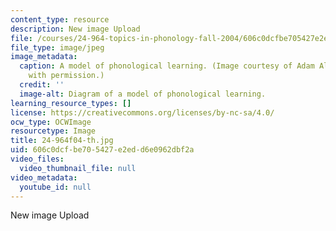 ```yaml
---
content_type: resource
description: New image Upload
file: /courses/24-964-topics-in-phonology-fall-2004/606c0dcfbe705427e2edd6e0962dbf2a_24-964f04-th.jpg
file_type: image/jpeg
image_metadata:
  caption: A model of phonological learning. (Image courtesy of Adam Albright. Used
    with permission.)
  credit: ''
  image-alt: Diagram of a model of phonological learning.
learning_resource_types: []
license: https://creativecommons.org/licenses/by-nc-sa/4.0/
ocw_type: OCWImage
resourcetype: Image
title: 24-964f04-th.jpg
uid: 606c0dcf-be70-5427-e2ed-d6e0962dbf2a
video_files:
  video_thumbnail_file: null
video_metadata:
  youtube_id: null
---
```

New image Upload